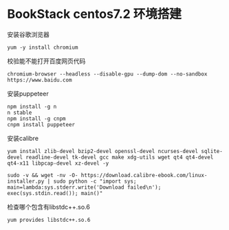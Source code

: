 # BookStack centos7.2 环境搭建

安装谷歌浏览器

```
yum -y install chromium
```

校验能不能打开百度网页代码

```
chromium-browser --headless --disable-gpu --dump-dom --no-sandbox https://www.baidu.com
```

安装puppeteer

```
npm install -g n
n stable
npm install -g cnpm
cnpm install puppeteer
```

安装calibre

```
yum install zlib-devel bzip2-devel openssl-devel ncurses-devel sqlite-devel readline-devel tk-devel gcc make xdg-utils wget qt4 qt4-devel qt4-x11 libpcap-devel xz-devel -y
```

```
sudo -v && wget -nv -O- https://download.calibre-ebook.com/linux-installer.py | sudo python -c "import sys; main=lambda:sys.stderr.write('Download failed\n'); exec(sys.stdin.read()); main()"
```

检查哪个包含有libstdc++.so.6

```
yum provides libstdc++.so.6
```

